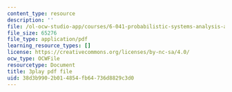 ```yaml
---
content_type: resource
description: ''
file: /ol-ocw-studio-app/courses/6-041-probabilistic-systems-analysis-and-applied-probability-fall-2010/38d3b9902b014854fb64736d8829c3d0_mHfn_7ym6to.pdf
file_size: 65276
file_type: application/pdf
learning_resource_types: []
license: https://creativecommons.org/licenses/by-nc-sa/4.0/
ocw_type: OCWFile
resourcetype: Document
title: 3play pdf file
uid: 38d3b990-2b01-4854-fb64-736d8829c3d0
---
```

